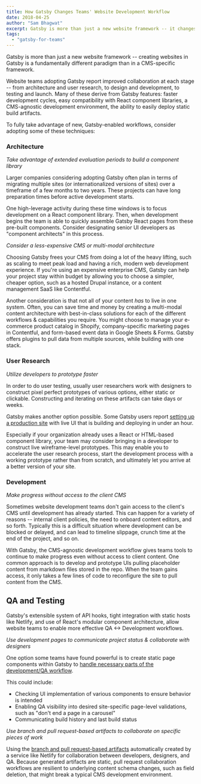 ```yaml
---
title: How Gatsby Changes Teams' Website Development Workflow
date: 2018-04-25
author: "Sam Bhagwat"
excerpt: Gatsby is more than just a new website framework -- it changes the way your team works together.
tags:
  - "gatsby-for-teams"
---
```


Gatsby is more than just a new website framework -- creating websites in Gatsby is a fundamentally different paradigm than in a CMS-specific framework.

Website teams adopting Gatsby report improved collaboration at each stage -- from architecture and user research, to design and development, to testing and launch. Many of these derive from Gatsby features: faster development cycles, easy compatibility with React component libraries, a CMS-agnostic development environment, the ability to easily deploy static build artifacts.

To fully take advantage of new, Gatsby-enabled workflows, consider adopting some of these techniques:

### Architecture

*Take advantage of extended evaluation periods to build a component library*

Larger companies considering adopting Gatsby often plan in terms of migrating multiple sites (or internationalized versions of sites) over a timeframe of a few months to two years. These projects can have long preparation times before active development starts.

One high-leverage activity during these time windows is to focus development on a React component library. Then, when development begins the team is able to quickly assemble Gatsby React pages from these pre-built components. Consider designating senior UI developers as "component architects" in this process.

*Consider a less-expensive CMS or multi-modal architecture*

Choosing Gatsby frees your CMS from doing a lot of the heavy lifting, such as scaling to meet peak load and having a rich, modern web development experience. If you're using an expensive enterprise CMS, Gatsby can help your project stay within budget by allowing you to choose a simpler, cheaper option, such as a hosted Drupal instance, or a content management SaaS like Contentful.

Another consideration is that not all of your content *has* to live in one system. Often, you can save time and money by creating a multi-modal content architecture with best-in-class solutions for each of the different workflows & capabilities you require. You might choose to manage your e-commerce product catalog in Shopify, company-specific marketing pages in Contentful, and form-based event data in Google Sheets & Forms. Gatsby offers plugins to pull data from multiple sources, while building with one stack.

### User Research

*Utilize developers to prototype faster*

In order to do user testing, usually user researchers work with designers to construct pixel perfect prototypes of various options, either static or clickable. Constructing and iterating on these artifacts can take days or weeks.

Gatsby makes another option possible. Some Gatsby users report [setting up a production site](/blog/2018-01-18-how-boston-gov-used-gatsby-to-be-selected-as-an-amazon-hq2-candidate-city/) with live UI that is building and deploying in under an hour.

Especially if your organization already uses a React or HTML-based component library, your team may consider bringing in a developer to construct live wireframe-level prototypes. This may enable you to accelerate the user research process, start the development process with a working prototype rather than from scratch, and ultimately let you arrive at a better version of your site.

### Development

*Make progress without access to the client CMS*

Sometimes website development teams don't gain access to the client's CMS until development has already started. This can happen for a variety of reasons -- internal client policies, the need to onboard content editors, and so forth. Typically this is a difficult situation where development can be blocked or delayed, and can lead to timeline slippage, crunch time at the end of the project, and so on.

With Gatsby, the CMS-agnostic development workflow gives teams tools to continue to make progress even without access to client content. One common approach is to develop and prototype UIs pulling placeholder content from markdown files stored in the repo. When the team gains access, it only takes a few lines of code to reconfigure the site to pull content from the CMS.

## QA and Testing

Gatsby's extensible system of API hooks, tight integration with static hosts like Netlify, and use of React's modular component architecture, allow website teams to enable more effective QA <-> Development workflows.

*Use development pages to communicate project status & collaborate with designers*

One option some teams have found powerful is to create static page components within Gatsby to [handle necessary parts of the development/QA workflow](/blog/2018-04-11-trying-out-gatsby-at-work-and-co/#1-pre-integration-qa).

This could include:

- Checking UI implementation of various components to ensure behavior is intended
- Enabling QA visibility into desired site-specific page-level validations, such as "don't end a page in a carousel"
- Communicating build history and last build status

*Use branch and pull request-based artifacts to collaborate on specific pieces of work*

Using the [branch and pull request-based artifacts](/blog/2018-04-11-trying-out-gatsby-at-work-and-co/#building-staging-urls) automatically created by a service like Netlify for collaboration between developers, designers, and QA. Because generated artifacts are static, pull request collaboration workflows are resilient to underlying content schema changes, such as field deletion, that might break a typical CMS development environment.